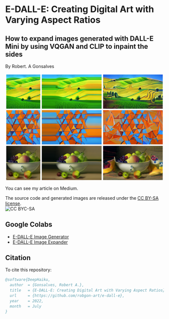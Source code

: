# **E-DALL-E: Creating Digital Art with Varying Aspect Ratios**
## How to expand images generated with DALL-E Mini by using VQGAN and CLIP to inpaint the sides

By Robert. A Gonsalves</br>

![image](https://raw.githubusercontent.com/robgon-art/e-dall-e/main/e-dal-e_med.png)

You can see my article on Medium.

The source code and generated images are released under the [CC BY-SA license](https://creativecommons.org/licenses/by-sa/4.0/).</br>
![CC BYC-SA](https://licensebuttons.net/l/by-sa/3.0/88x31.png)

## Google Colabs
* [E-DALL-E Image Generator]()
* [E-DALL-E Image Expander]()

## Citation
To cite this repository:

```bibtex
@software{DeepHaiku,
  author  = {Gonsalves, Robert A.},
  title   = {E-DALL-E: Creating Digital Art with Varying Aspect Ratios},
  url     = {https://github.com/robgon-art/e-dall-e},
  year    = 2022,
  month   = July
}
```
